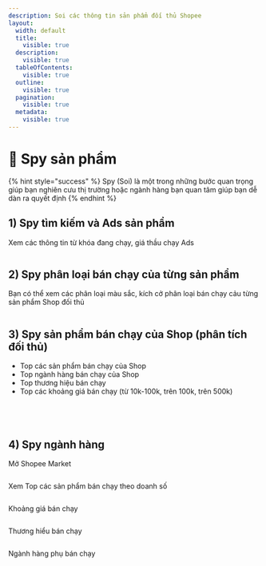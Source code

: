 ```yaml
---
description: Soi các thông tin sản phẩm đối thủ Shopee
layout:
  width: default
  title:
    visible: true
  description:
    visible: true
  tableOfContents:
    visible: true
  outline:
    visible: true
  pagination:
    visible: true
  metadata:
    visible: true
---
```


# 🔎 Spy sản phẩm

{% hint style="success" %}
Spy (Soi) là một trong những bước quan trọng giúp bạn nghiên cưu thị trường hoặc ngành hàng bạn quan tâm giúp bạn dễ dàn ra quyết định
{% endhint %}

## 1) Spy tìm kiếm và Ads sản phẩm

Xem các thông tin từ khóa đang chạy, giá thầu chạy Ads

<figure><img src="../../.gitbook/assets/image (4) (1) (1).png" alt=""><figcaption></figcaption></figure>

## 2) Spy phân loại bán chạy của từng sản phẩm

Bạn có thể xem các phân loại màu sắc, kích cở phân loại bán chạy cảu từng sản phẩm Shop đối thủ

<figure><img src="../../.gitbook/assets/image (5) (1) (1).png" alt=""><figcaption></figcaption></figure>

## 3) Spy sản phẩm bán chạy của Shop (phân tích đối thủ)

* Top các sản phẩm bán chạy của Shop
* Top ngành hàng bán chạy của Shop
* Top thương hiệu bán chạy
* Top các khoảng giá bán chạy (từ 10k-100k, trên 100k, trên 500k)

<figure><img src="../../.gitbook/assets/image (9) (1) (1).png" alt=""><figcaption></figcaption></figure>

<figure><img src="../../.gitbook/assets/image (6) (1) (1).png" alt=""><figcaption></figcaption></figure>

<figure><img src="../../.gitbook/assets/image (10) (1) (1).png" alt=""><figcaption></figcaption></figure>

<figure><img src="../../.gitbook/assets/image (11).png" alt=""><figcaption></figcaption></figure>

## 4) Spy ngành hàng

Mở Shopee Market

<figure><img src="../../.gitbook/assets/image (12).png" alt=""><figcaption></figcaption></figure>

Xem Top các sản phẩm bán chạy theo doanh số

<figure><img src="../../.gitbook/assets/image (13).png" alt=""><figcaption></figcaption></figure>

Khoảng giá bán chạy

<figure><img src="../../.gitbook/assets/image (16).png" alt=""><figcaption></figcaption></figure>

Thương hiểu bán chạy

<figure><img src="../../.gitbook/assets/image (14).png" alt=""><figcaption></figcaption></figure>

Ngành hàng phụ bán chạy

<figure><img src="../../.gitbook/assets/image (15).png" alt=""><figcaption></figcaption></figure>
